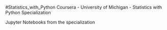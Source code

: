 #Statistics_with_Python
Coursera - University of Michigan - Statistics with Python Specialization

Jupyter Notebooks from the specialization
